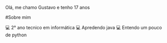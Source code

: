 Olá, me chamo Gustavo e tenho 17 anos 

#Sobre mim

 💻 2° ano tecnico em informática
 💻 Apredendo java
 💻 Entendo um pouco de python 
 


